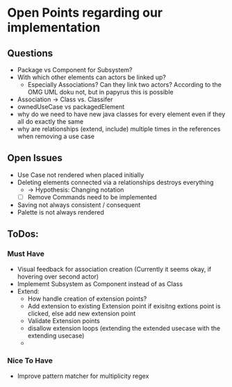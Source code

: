 # Open Points regarding our implementation

## Questions
- Package vs Component for Subsystem?
- With which other elements can actors be linked up? 
    - Especially Associations? Can they link two actors? According to the OMG UML doku not, but in papyrus this is possible
- Association -> Class vs. Classifer
- ownedUseCase vs packagedElement
- why do we need to have new java classes for every element even if they all do exactly the same
- why are relationships (extend, include) multiple times in the references when removing a use case


## Open Issues
- Use Case not rendered when placed initially
- Deleting elements connected via a relationships destroys everything 
  - -> Hypothesis: Changing notation
  - [ ] Remove Commands need to be implemented
- Saving not always consistent / consequent
- Palette is not always rendered


## ToDos: 
### Must Have
- Visual feedback for association creation (Currently it seems okay, if hovering over second actor)
- Implememt Subsystem as Component instead of as Class
- Extend: 
    - How handle creation of extension points?
    - Add extension to existing Extension point if exisitng extions point is clicked, else add new extension point
    - Validate Extension points
    - disallow extension loops (extending the extended usecase  with the extending usecase)
    - 
### Nice To Have
- Improve pattern matcher for multiplicity regex


